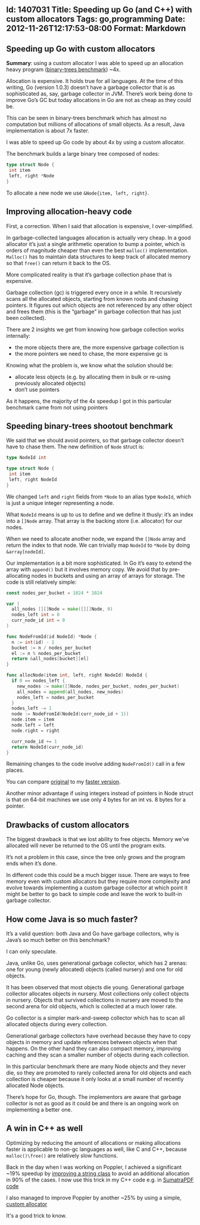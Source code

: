 Id: 1407031
Title: Speeding up Go (and C++) with custom allocators
Tags: go,programming
Date: 2012-11-26T12:17:53-08:00
Format: Markdown
--------------
Speeding up Go with custom allocators
-------------------------------------

**Summary**: using a custom allocator I was able to speed up an
allocation heavy program ([binary-trees
benchmark](http://shootout.alioth.debian.org/u64/performance.php?test=binarytrees))
~4x.

Allocation is expensive. It holds true for all languages. At the time of
this writing, Go (version 1.0.3) doesn’t have a garbage collector that
is as sophisticated as, say, garbage collector in JVM. There’s work
being done to improve Go’s GC but today allocations in Go are not as
cheap as they could be.

This can be seen in binary-trees benchmark which has almost no
computation but millions of allocations of small objects. As a result,
Java implementation is about 7x faster.

I was able to speed up Go code by about 4x by using a custom allocator.

The benchmark builds a large binary tree composed of nodes:

```go
type struct Node {
 int item
 left, right *Node
}
```

To allocate a new node we use `&Node{item, left, right}`.

Improving allocation-heavy code
-------------------------------

First, a correction. When I said that allocation is expensive, I
over-simplified.

In garbage-collected languages allocation is actually very cheap. In a
good allocator it’s just a single arithmetic operation to bump a
pointer, which is orders of magnitude cheaper than even the best
`malloc()` implementation. `Malloc()` has to maintain data structures to
keep track of allocated memory so that `free()` can return it back to
the OS.

More complicated reality is that it’s garbage collection phase that is
expensive.

Garbage collection (gc) is triggered every once in a while. It
recursively scans all the allocated objects, starting from known roots
and chasing pointers. It figures out which objects are not referenced by
any other object and frees them (this is the “garbage” in garbage
collection that has just been collected).

There are 2 insights we get from knowing how garbage collection works
internally:

-   the more objects there are, the more expensive garbage collection is
-   the more pointers we need to chase, the more expensive gc is

Knowing what the problem is, we know what the solution should be:

-   allocate less objects (e.g. by allocating them in bulk or re-using
    previously allocated objects)
-   don’t use pointers

As it happens, the majority of the 4x speedup I got in this particular
benchmark came from not using pointers

Speeding binary-trees shootout benchmark
----------------------------------------

We said that we should avoid pointers, so that garbage collector doesn’t
have to chase them. The new definition of `Node` struct is:

```go
type NodeId int

type struct Node {
 int item
 left, right NodeId
}
```

We changed `left` and `right` fields from `*Node` to an alias type
`NodeId`, which is just a unique integer representing a node.

What `NodeId` means is up to us to define and we define it thusly: it’s
an index into a `[]Node` array. That array is the backing store (i.e.
allocator) for our nodes.

When we need to allocate another node, we expand the `[]Node` array and
return the index to that node. We can trivially map `NodeId` to `*Node`
by doing `&array[nodeId]`.

Our implementation is a bit more sophisticated. In Go it’s easy to
extend the array with `append()` but it involves memory copy. We avoid
that by pre-allocating nodes in buckets and using an array of arrays for
storage. The code is still relatively simple:

```go
const nodes_per_bucket = 1024 * 1024

var (
  all_nodes [][]Node = make([][]Node, 0)
  nodes_left int = 0
  curr_node_id int = 0
)

func NodeFromId(id NodeId) *Node {
  n := int(id) - 1
  bucket := n / nodes_per_bucket
  el := n % nodes_per_bucket
  return &all_nodes[bucket][el]
}

func allocNode(item int, left, right NodeId) NodeId {
  if 0 == nodes_left {
    new_nodes := make([]Node, nodes_per_bucket, nodes_per_bucket)
    all_nodes = append(all_nodes, new_nodes)
    nodes_left = nodes_per_bucket
  }
  nodes_left -= 1
  node := NodeFromId(NodeId(curr_node_id + 1))
  node.item = item
  node.left = left
  node.right = right

  curr_node_id += 1
  return NodeId(curr_node_id)
}
```

Remaining changes to the code involve adding `NodeFromId()` call in a
few places.

You can compare
[original](https://github.com/kjk/kjkpub/blob/master/gobench/bintree.go)
to my [faster
version](https://github.com/kjk/kjkpub/blob/master/gobench/bintree3.go).

Another minor advantage if using integers instead of pointers in Node
struct is that on 64-bit machines we use only 4 bytes for an int vs. 8
bytes for a pointer.

Drawbacks of custom allocators
------------------------------

The biggest drawback is that we lost ability to free objects. Memory
we’ve allocated will never be returned to the OS until the program
exits.

It’s not a problem in this case, since the tree only grows and the
program ends when it’s done.

In different code this could be a much bigger issue. There are ways to
free memory even with custom allocators but they require more complexity
and evolve towards implementing a custom garbage collector at which
point it might be better to go back to simple code and leave the work to
built-in garbage collector.

How come Java is so much faster?
--------------------------------

It’s a valid question: both Java and Go have garbage collectors, why is
Java’s so much better on this benchmark?

I can only speculate.

Java, unlike Go, uses generational garbage collector, which has 2
arenas: one for young (newly allocated) objects (called nursery) and one
for old objects.

It has been observed that most objects die young. Generational garbage
collector allocates objects in nursery. Most collections only collect
objects in nursery. Objects that survived collections in nursery are
moved to the second arena for old objects, which is collected at a much
lower rate.

Go collector is a simpler mark-and-sweep collector which has to scan all
allocated objects during every collection.

Generational garbage collectors have overhead because they have to copy
objects in memory and update references between objects when that
happens. On the other hand they can also compact memory, improving
caching and they scan a smaller number of objects during each
collection.

In this particular benchmark there are many Node objects and they never
die, so they are promoted to rarely collected arena for old objects and
each collection is cheaper because it only looks at a small number of
recently allocated Node objects.

There’s hope for Go, though. The implementors are aware that garbage
collector is not as good as it could be and there is an ongoing work on
implementing a better one.

A win in C++ as well
--------------------

Optimizing by reducing the amount of allocations or making allocations
faster is applicable to non-gc languages as well, like C and C++,
because `malloc()\free()` are relatively slow functions.

Back in the day when I was working on Poppler, I achieved a significant
~19% speedup by [improving a string
class](/article/Performance-optimization-story.html)
to avoid an additional allocation in 90% of the cases. I now use this
trick in my C++ code e.g. in [SumatraPDF
code](https://code.google.com/p/sumatrapdf/source/browse/trunk/src/utils/Vec.h)

I also managed to improve Poppler by another \~25% by using a simple,
[custom allocator](https://bugs.freedesktop.org/show_bug.cgi?id=7910)

It's a good trick to know.

